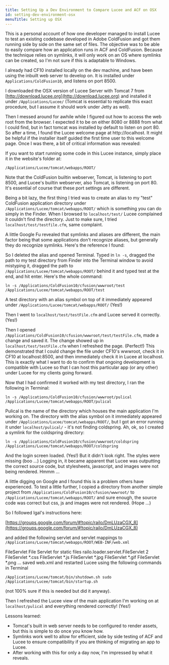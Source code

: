 ```yaml
---
title: Setting Up a Dev Environment to Compare Lucee and ACF on OSX
id: setting-dev-environment-osx
menuTitle: Setting up OSX
---
```


This is a personal account of how one developer managed to install Lucee to test an existing codebase developed in Adobe ColdFusion and got them running side by side on the same set of files. The objective was to be able to easily compare how an application runs in ACF and ColdFusion. Because the technique relies on symlinks, it will only work on an OS where symlinks can be created, so I'm not sure if this is adaptable to Windows.

I already had CF10 installed locally on the dev machine, and have been using the inbuilt web server to develop on. It is installed under `Applications/ColdFusion10`, and listens on port 8500.

I downloaded the OSX version of Lucee Server with Tomcat 7 from [http://download.lucee.org](http://download.lucee.org) and installed it under `/Applications/Lucee/` (Tomcat is essential to replicate this exact procedure, but I assume it should work under Jetty as well).

Then I messed around for awhile while I figured out how to access the web root from the browser. I expected it to be on either 8080 or 8888 from what I could find, but in fact tomcat was installed by default to listen on port 80. So after a time, I found the Lucee welcome page at http://localhost. It might be helpful if the installer itself guided the first time user to this welcome page. Once I was there, a bit of critical information was revealed:

If you want to start running some code in this Lucee instance, simply place it in the website's folder at:

```lucee
/Applications/Lucee/tomcat/webapps/ROOT/
```

Note that the ColdFusion builtin webserver, Tomcat, is listening to port 8500, and Lucee's builtin webserver, also Tomcat, is listening on port 80. It's essential of course that these port settings are different.

Being a bit lazy, the first thing I tried was to create an alias to my "test" ColdFusion application directory under `/Applications/Lucee/tomcat/webapps/ROOT/` which is something you can do simply in the Finder. When I browsed to `localhost/test/` Lucee complained it couldn't find the directory. Just to make sure, I tried `localhost/test/testfile.cfm`, same complaint.

A little Google Fu revealed that symlinks and aliases are different, the main factor being that some applications don't recognize aliases, but generally they do recognize symlinks. Here's the reference I found:

So I deleted the alias and opened Terminal. Typed in `ln -s`, dragged the path to my test directory from Finder into the Terminal window to avoid mistyping it, dragged the path to `/Applications/Lucee/tomcat/webapps/ROOT/` behind it and typed test at the end, and hit enter. Here's the whole command:

```
ln -s /Applications/ColdFusion10/cfusion/wwwroot/test /Applications/Lucee/tomcat/webapps/ROOT/test
```

A test directory with an alias symbol on top of it immediately appeared under `/Applications/Lucee/tomcat/webapps/ROOT/` (Yes!)

Then I went to `localhost/test/testFile.cfm` and Lucee served it correctly. (Yes!)

Then I opened `/Applications/ColdFusion10/cfusion/wwwroot/test/testFile.cfm`, made a change and saved it. The change showed up in `localhost/test/testFile.cfm` when I refreshed the page. (Perfect!) This demonstrated that I could change the file under CF10's wwwroot, check it in CF10 at localhost:8500, and then immediately check it in Lucee at localhost. This is exactly what I want to do to confirm that ongoing development is compatible with Lucee so that I can host this particular app (or any other) under Lucee for my clients going forward.

Now that I had confirmed it worked with my test directory, I ran the following in Terminal:

```
ln -s /Applications/ColdFusion10/cfusion/wwwroot/pulical /Applications/Lucee/tomcat/webapps/ROOT/pulical
```

Pulical is the name of the directory which houses the main application I'm working on. The directory with the alias symbol on it immediately appeared under `/Applications/Lucee/tomcat/webapps/ROOT/`, but I got an error running it under `localhost/pulical/` - it's not finding coldspring. Ah, ok, so I created a symlink for the coldspring directory:

```
ln -s /Applications/ColdFusion10/cfusion/wwwroot/coldspring /Applications/Lucee/tomcat/webapps/ROOT/coldspring
```

And the login screen loaded. (Yes!) But it didn't look right. The styles were missing (boo ...) Logging in, it became apparent that Lucee was outputting the correct source code, but stylesheets, javascript, and images were not being rendered. Hmmm ...

A little digging on Google and I found this is a problem others have experienced. To test a little further, I copied a directory from another simple project from `/Applications/ColdFusion10/cfusion/wwwroot/` to `/Applications/Lucee/tomcat/webapps/ROOT/` and sure enough, the source code was correct but css, js and images were not rendered. (Hope ...)

So I followed Igal's instructions here:

[https://groups.google.com/forum/#!topic/railo/DmLUzaCGX_8](https://groups.google.com/forum/#!topic/railo/DmLUzaCGX_8)

and added the following servlet and servlet mappings to `/Applications/Lucee/tomcat/webapps/ROOT/WEB-INF/web.xml`

FileServlet File Servlet for static files railo.loader.servlet.FileServlet 2 FileServlet *.css FileServlet *.js FileServlet *.jpg FileServlet *.gif FileServlet *.png
... saved web.xml and restarted Lucee using the following commands in Terminal

```
/Applications/Lucee/tomcat/bin/shutdown.sh sudo /Applications/Lucee/tomcat/bin/startup.sh
```

(not 100% sure if this is needed but did it anyway).

Then I refreshed the Lucee view of the main application I'm working on at `localhost/pulical` and everything rendered correctly! (Yes!)

Lessons learned:

* Tomcat's built in web server needs to be configured to render assets, but this is simple to do once you know how.
* Symlinks work well to allow for efficient, side by side testing of ACF and Lucee to ensure compatibility if you are thinking of migrating an app to Lucee.
* After working with this for only a day now, I'm impressed by what it reveals.
